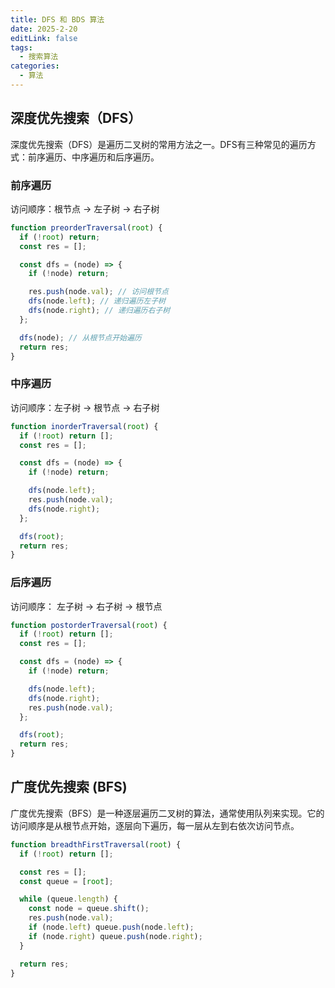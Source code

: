 ```yaml
---
title: DFS 和 BDS 算法
date: 2025-2-20
editLink: false
tags:
  - 搜索算法
categories:
  - 算法
---
```


## 深度优先搜索（DFS）

深度优先搜索（DFS）是遍历二叉树的常用方法之一。DFS有三种常见的遍历方式：前序遍历、中序遍历和后序遍历。

### 前序遍历

访问顺序：根节点 -> 左子树 -> 右子树

```js
function preorderTraversal(root) {
  if (!root) return;
  const res = [];

  const dfs = (node) => {
    if (!node) return;

    res.push(node.val); // 访问根节点
    dfs(node.left); // 递归遍历左子树
    dfs(node.right); // 递归遍历右子树
  };

  dfs(node); // 从根节点开始遍历
  return res;
}
```

### 中序遍历

访问顺序：左子树 -> 根节点 -> 右子树

```js
function inorderTraversal(root) {
  if (!root) return [];
  const res = [];

  const dfs = (node) => {
    if (!node) return;

    dfs(node.left);
    res.push(node.val);
    dfs(node.right);
  };

  dfs(root);
  return res;
}
```

### 后序遍历

访问顺序： 左子树 -> 右子树 -> 根节点

```js
function postorderTraversal(root) {
  if (!root) return [];
  const res = [];

  const dfs = (node) => {
    if (!node) return;

    dfs(node.left);
    dfs(node.right);
    res.push(node.val);
  };

  dfs(root);
  return res;
}
```

## 广度优先搜索 (BFS)

广度优先搜索（BFS）是一种逐层遍历二叉树的算法，通常使用队列来实现。它的访问顺序是从根节点开始，逐层向下遍历，每一层从左到右依次访问节点。

```js
function breadthFirstTraversal(root) {
  if (!root) return [];

  const res = [];
  const queue = [root];

  while (queue.length) {
    const node = queue.shift();
    res.push(node.val);
    if (node.left) queue.push(node.left);
    if (node.right) queue.push(node.right);
  }

  return res;
}
```
